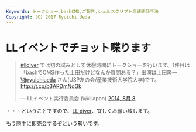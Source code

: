 ```yaml
---
Keywords: トークショー,bashCMS,ご報告,シェルスクリプト高速開発手法
Copyright: (C) 2017 Ryuichi Ueda
---
```


# LLイベントでチョット喋ります
<blockquote class="twitter-tweet" lang="ja"><p><a href="https://twitter.com/hashtag/lldiver?src=hash">#lldiver</a> では初の試みとして休憩時間にトークショーを行います。1件目は「bashでCMS作った上田だけどなんか質問ある？」出演は上田隆一 <a href="https://twitter.com/ryuichiueda">\@ryuichiueda</a> さん(USP友の会/産業技術大学院大学)です。 <a href="http://t.co/b3ARDmNqGk">http://t.co/b3ARDmNqGk</a></p>&mdash; LLイベント実行委員会 (\@lljapan) <a href="https://twitter.com/lljapan/statuses/497553819031453697">2014, 8月 8</a></blockquote>
<script async src="//platform.twitter.com/widgets.js" charset="utf-8"></script>

・・・ということですので、<a href="http://ll.jus.or.jp/2014/" target="_blank">LL diver</a>、宜しくお願い致します。

もう勝手に即売会するぞという勢いです。
